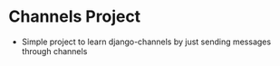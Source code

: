 # Channels Project
* Simple project to learn django-channels by just sending messages through channels
